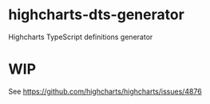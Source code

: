 # highcharts-dts-generator
Highcharts TypeScript definitions generator

# WIP
See https://github.com/highcharts/highcharts/issues/4876
